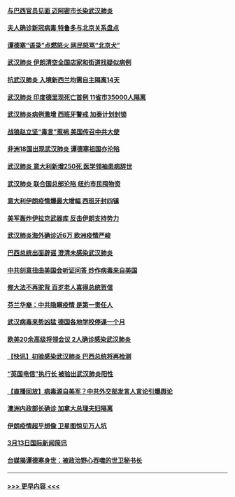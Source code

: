 #### [与巴西官员见面 迈阿密市长染武汉肺炎](../pages/prog202/a102799484.md?t=03141831) 
#### [夫人确诊新冠病毒 特鲁多与北京关系盘点](../pages/prog202/a102799474.md?t=03141831) 
#### [谭德塞“语录”点燃怒火 网民怒骂“北京犬”](../pages/prog202/a102799480.md?t=03141831) 
#### [武汉肺炎 伊朗清空全国店家和街道找疑似病例](../pages/prog202/a102799451.md?t=03141831) 
#### [抗武汉肺炎 入境新西兰均需自主隔离14天](../pages/prog202/a102799406.md?t=03141831) 
#### [武汉肺炎 印度德里现死亡首例 11省市35000人隔离](../pages/prog202/a102799379.md?t=03141831) 
#### [武汉肺炎病例激增 西班牙警戒 加泰计划封锁](../pages/prog202/a102799338.md?t=03141831) 
#### [战狼赵立坚“毒言”惹祸 美国传召中共大使](../pages/prog202/a102799314.md?t=03141831) 
#### [非洲18国出现武汉肺炎 谭德塞祖国亦沦陷](../pages/prog202/a102799302.md?t=03141831) 
#### [武汉肺炎 意大利新增250死 医学领袖患病辞世](../pages/prog202/a102799253.md?t=03141831) 
#### [武汉肺炎 联合国总部沦陷 纽约市民囤物资](../pages/prog202/a102799239.md?t=03141831) 
#### [意大利伊朗疫情爆最大增幅 西班牙封四镇](../pages/prog202/a102798969.md?t=03141831) 
#### [美军轰炸伊拉克武器库 反击伊朗支持势力](../pages/prog202/a102799127.md?t=03141831) 
#### [武汉肺炎海外确诊近6万 欧洲疫情严峻](../pages/prog202/a102799147.md?t=03141831) 
#### [巴西总统出面辟谣  澄清未感染武汉肺炎](../pages/prog202/a102799066.md?t=03141831) 
#### [中共刻意扭曲美国会听证问答 炒作病毒来自美国](../pages/prog202/a102799022.md?t=03141831) 
#### [修大法不再驼背 百岁老人喜得总统贺信](../pages/prog202/a102799026.md?t=03141831) 
#### [芬兰华裔：中共隐瞒疫情 是第一责任人](../pages/prog202/a102798951.md?t=03141831) 
#### [武汉病毒来势凶猛 德国各地学校停课一个月](../pages/prog202/a102798978.md?t=03141831) 
#### [欧美20余高级将领会议 2人确诊感染武汉肺炎](../pages/prog202/a102798930.md?t=03141831) 
#### [【快讯】初验感染武汉肺炎 巴西总统将再检测](../pages/prog202/a102798917.md?t=03141831) 
#### [“英国电信”执行长 被验出武汉肺炎阳性](../pages/prog202/a102798904.md?t=03141831) 
#### [【直播回放】病毒源自美军？中共外交部发言人言论引爆舆论](../pages/prog202/a102798842.md?t=03141831) 
#### [澳洲内政部长确诊 加拿大总理夫妇隔离](../pages/prog202/a102798781.md?t=03141831) 
#### [伊朗疫情超乎想像 卫星图惊见万人坑](../pages/prog202/a102798711.md?t=03141831) 
#### [3月13日国际新闻简讯](../pages/prog202/a102798719.md?t=03141831) 
#### [台媒揭谭德塞身世：被政治野心吞噬的世卫秘书长](../pages/prog202/a102798536.md?t=03141831) 

----
#### [ >>> 更早内容 <<< ](../indexes/prog202-earlier.md)
